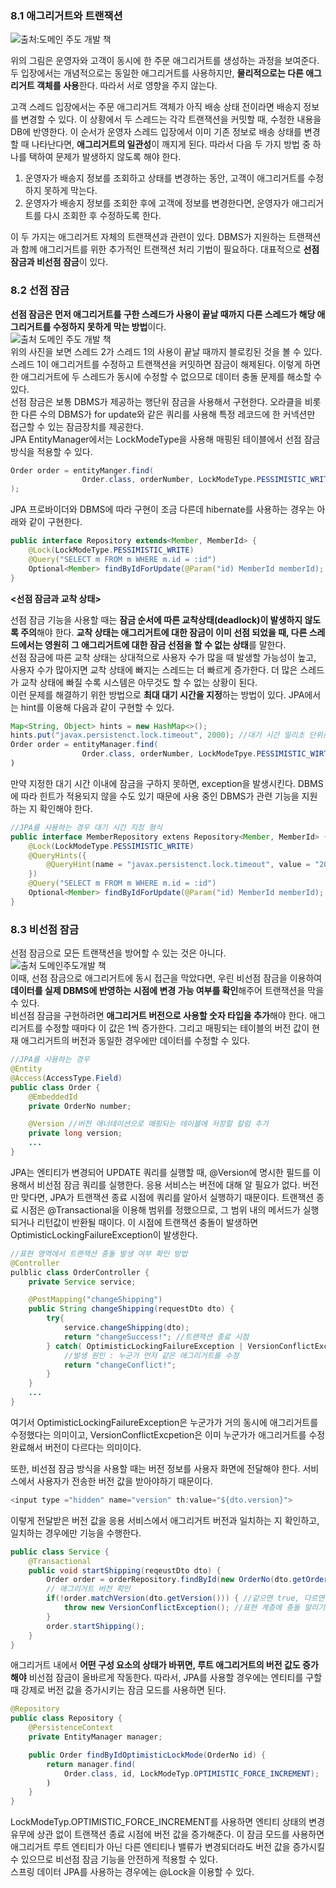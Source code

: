   

### 8.1 애그리거트와 트랜잭션  
  
![출처:도메인 주도 개발 책](image-1.png)  
  
위의 그림은 운영자와 고객이 동시에 한 주문 애그리거트를 생성하는 과정을 보여준다. 두 입장에서는 개념적으로는 동일한 애그리거트를 사용하지만, **물리적으로는 다른 애그리거트 객체를 사용**한다. 따라서 서로 영향을 주지 않는다.  
  
고객 스레드 입장에서는 주문 애그리거트 객체가 아직 배송 상태 전이라면 배송지 정보를 변경할 수 있다. 이 상황에서 두 스레드는 각각 트랜잭션을 커밋할 때, 수정한 내용을 DB에 반영한다. 이 순서가 운영자 스레드 입장에서 이미 기존 정보로 배송 상태를 변경할 때 나타난다면, **애그리거트의 일관성**이 깨지게 된다. 따라서 다음 두 가지 방법 중 하나를 택하여 문제가 발생하지 않도록 해야 한다.   
  
1. 운영자가 배송지 정보를 조회하고 상태를 변경하는 동안, 고객이 애그리거트를 수정하지 못하게 막는다.  
2. 운영자가 배송지 정보를 조회한 후에 고객에 정보를 변경한다면, 운영자가 애그리거트를 다시 조회한 후 수정하도록 한다.  
  
이 두 가지는 애그리거트 자체의 트랜잭션과 관련이 있다. DBMS가 지원하는 트랜잭션과 함께 애그리거트를 위한 추가적인 트랜잭션 처리 기법이 필요하다. 대표적으로 **선점잠금과 비선점 잠금**이 있다.  
  


### 8.2 선점 잠금  
  
**선점 잠금은 먼저 애그리거트를 구한 스레드가 사용이 끝날 때까지 다른 스레드가 해당 애그리거트를 수정하지 못하게 막는 방법**이다.  
![출처 도메인 주도 개발 책](image.png)  
위의 사진을 보면 스레드 2가 스레드 1의 사용이 끝날 때까지 블로킹된 것을 볼 수 있다. 스레드 1이 애그리거트를 수정하고 트랜잭션을 커밋하면 잠금이 해제된다. 이렇게 하면 한 애그리거트에 두 스레드가 동시에 수정할 수 없으므로 데이터 충돌 문제를 해소할 수 있다.  
선점 잠금은 보통 DBMS가 제공하는 행단위 잠금을 사용해서 구현한다. 오라클을 비롯한 다른 수의 DBMS가 for update와 같은 쿼리를 사용해 특정 레코드에 한 커넥션만 접근할 수 있는 잠금장치를 제공한다.  
JPA EntityManager에서는 LockModeType을 사용해 매핑된 테이블에서 선점 잠금 방식을 적용할 수 있다.  
```java
Order order = entityManger.find(
                Order.class, orderNumber, LockModeType.PESSIMISTIC_WRITE
);
```  
JPA 프로바이더와 DBMS에 따라 구현이 조금 다른데 hibernate를 사용하는 경우는 아래와 같이 구현한다. 
```java
public interface Repository extends<Member, MemberId> {
    @Lock(LockModeType.PESSIMISTIC_WRITE)
    @Query("SELECT m FROM m WHERE m.id = :id")
    Optional<Member> findByIdForUpdate(@Param("id) MemberId memberId);
}
```
  
**<선점 잠금과 교착 상태>**  
  
선점 잠금 기능을 사용할 때는 **잠금 순서에 따른 교착상태(deadlock)이 발생하지 않도록 주의**해야 한다. **교착 상태는 애그리거트에 대한 잠금이 이미 선점 되었을 때, 다른 스레드에서는 영원히 그 애그리거트에 대한 잠금 선점을 할 수 없는 상태**를 말한다.  
선점 잠금에 따른 교착 상태는 상대적으로 사용자 수가 많을 때 발생할 가능성이 높고, 사용자 수가 많아지면 교착 상태에 빠지는 스레드는 더 빠르게 증가한다. 더 많은 스레드가 교착 상태에 빠질 수록 시스템은 아무것도 할 수 없는 상황이 된다.  
이런 문제를 해결하기 위한 방법으로 **최대 대기 시간을 지정**하는 방법이 있다. JPA에서는 hint를 이용해 다음과 같이 구현할 수 있다.  
```java
Map<String, Object> hints = new HashMap<>();
hints.put("javax.persistenct.lock.timeout", 2000); //대기 시간 밀리초 단위로 설정
Order order = entityManager.find(
                Order.class, orderNumber, LockModeTpye.PESSIMISTIC_WIRTE, hints);
)
``` 
만약 지정한 대기 시간 이내에 잠금을 구하지 못하면, exception을 발생시킨다. DBMS에 따라 힌트가 적용되지 않을 수도 있기 때문에 사용 중인 DBMS가 관련 기능을 지원하는 지 확인해야 한다.  
```java
//JPA를 사용하는 경우 대기 시간 지정 형식 
public interface MemberRepository extens Repository<Member, MemberId> {
    @Lock(LockModeType.PESSIMISTIC_WRITE)
    @QueryHints({
        @QueryHint(name = "javax.persistenct.lock.timeout", value = "2000")
    })
    @Query("SELECT m FROM m WHERE m.id = :id")
    Optional<Member> findByIdForUpdate(@Param("id) MemberId memberId);
}
``` 
  


### 8.3 비선점 잠금  
  
선점 잠금으로 모든 트랜잭션을 방어할 수 있는 것은 아니다.  
![출처 도메인주도개발 책](image-2.png)  
이때, 선점 잠금으로 애그리거트에 동시 접근을 막았다면, 우린 비선점 잠금을 이용하여 **데이터를 실제 DBMS에 반영하는 시점에 변경 가능 여부를 확인**해주어 트랜잭션을 막을 수 있다.  
비선점 잠금을 구현하려면 **애그리거트 버전으로 사용할 숫자 타입을 추가**해야 한다. 애그리거트를 수정할 때마다 이 값은 1씩 증가한다. 그리고 매핑되는 테이블의 버전 값이 현재 애그리거트의 버전과 동일한 경우에만 데이터를 수정할 수 있다. 
```java
//JPA를 사용하는 경우
@Entity
@Access(AccessType.Field)
public class Order {
    @EmbeddedId
    private OrderNo number;

    @Version //버전 애너테이션으로 매핑되는 테이블에 저장할 칼럼 추가
    private long version; 
    ...
}
```  
JPA는 엔티티가 변경되어 UPDATE 쿼리를 실행할 때, @Version에 명시한 필드를 이용해서 비선점 잠금 쿼리를 실행한다. 응용 서비스는 버전에 대해 알 필요가 없다. 버전만 맞다면, JPA가 트랜잭션 종료 시점에 쿼리를 알아서 실행하기 때문이다. 트랜잭션 종료 시점은 @Transactional을 이용해 범위를 정했으므로, 그 범위 내의 메서드가 실행되거나 리턴값이 반환될 때이다. 이 시점에 트랜잭션 충돌이 발생하면 OptimisticLockingFailureException이 발생한다.  
```java
//표현 영역에서 트랜잭션 충돌 발생 여부 확인 방법
@Controller
pulblic class OrderController {
    private Service service;

    @PostMapping("changeShipping")
    public String changeShipping(requestDto dto) {
        try{
            service.changeShipping(dto);
            return "changeSuccess!"; //트랜잭션 종료 시점
        } catch( OptimisticLockingFailureException | VersionConflictExcpetion ex ){ //스프링 프레임 워크 예외 | 서비스에서 발생시키는 예외
            //발생 원인 : 누군가 먼저 같은 애그리거트를 수정
            return "changeConflict!";
        }
    }
    ...
}
```  
여기서 OptimisticLockingFailureException은 누군가가 거의 동시에 애그리거트를 수정했다는 의미이고, VersionConflictExcpetion은 이미 누군가가 애그리거트를 수정 완료해서 버전이 다르다는 의미이다.  

또한, 비선점 잠금 방식을 사용할 때는 버전 정보를 사용자 화면에 전달해야 한다. 서비스에서 사용자가 전송한 버전 값을 받아야하기 때문이다.
```java
<input type ="hidden" name="version" th:value="${dto.version}">
```  
이렇게 전달받은 버전 값을 응용 서비스에서 애그리거트 버전과 일치하는 지 확인하고, 일치하는 경우에만 기능을 수행한다.  
```java
public class Service {
    @Transactional
    public void startShipping(reqeustDto dto) {
        Order order = orderRepository.findById(new OrderNo(dto.getOrderNumber()));
        // 애그리거트 버전 확인
        if(!order.matchVersion(dto.getVersion())) { //같으면 true, 다르면 false return
            throw new VersionConflictException(); //표현 계층에 충돌 알리기
        }
        order.startShipping();
    }
}
```  
  
애그리거트 내에서 **어떤 구성 요소의 상태가 바뀌면, 루트 애그리거트의 버전 값도 증가해야** 비선점 잠금이 올바르게 작동한다. 따라서, JPA를 사용할 경우에는 엔티티를 구할 때 강제로 버전 값을 증가시키는 잠금 모드를 사용하면 된다. 
```java
@Repository
public class Repository {
    @PersistenceContext
    private EntityManager manager;

    public Order findByIdOptimisticLockMode(OrderNo id) {
        return manager.find(
            Order.class, id, LockModeTyp.OPTIMISTIC_FORCE_INCREMENT);
        )
    }
}
```  
LockModeTyp.OPTIMISTIC_FORCE_INCREMENT를 사용하면 엔티티 상태의 변경 유무에 상관 없이 트랜잭션 종료 시점에 버전 값을 증가해준다. 이 잠금 모드를 사용하면 애그리거트 루트 엔티티가 아닌 다른 엔티티나 밸류가 변경되더라도 버전 값을 증가시킬 수 있으므로 비선점 잠금 기능을 안전하게 적용할 수 있다.  
스프링 데이터 JPA를 사용하는 경우에는 @Lock을 이용할 수 있다.